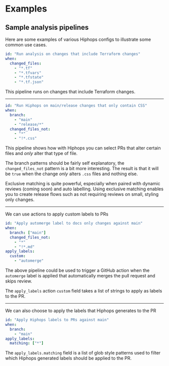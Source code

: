 # Examples


## Sample analysis pipelines

Here are some examples of various Hiphops configs to illustrate some common use cases.

```yaml
id: "Run analysis on changes that include Terraform changes"
when:
  changed_files:
    - "*.tf"
    - "*.tfvars"
    - "*.tfstate"
    - "*.tf.json"
```

This pipeline runs on changes that include Terraform changes.

---

```yaml
id: "Run Hiphops on main/release changes that only contain CSS"
when:
  branch:
    - "main"
    - "release/*"
  changed_files_not:
    - "*"
    - "!*.css"
```

This pipeline shows how with Hiphops you can select PRs that alter certain files and *only* alter that type of file.

The branch patterns should be fairly self explanatory, the `changed_files_not` pattern is a bit more interesting. The result is that it will be `true` when the change *only* alters `.css` files and nothing else.

Exclusive matching is quite powerful, especially when paired with dynamic reviews (coming soon) and auto labelling.
Using exclusive matching enables you to create release flows such as not requiring reviews on small, styling only changes.

---

We can use actions to apply custom labels to PRs

```yaml
id: "Apply automerge label to docs only changes against main"
when:
  branch: ["main"]
  changed_files_not:
    - "*"
    - "!*.md"
apply_labels:
  custom:
    - "automerge"
```

The above pipeline could be used to trigger a GitHub action when the `automerge` label is applied that automatically merges the pull request and skips review.

The `apply_labels` action `custom` field takes a list of strings to apply as labels to the PR.

---

We can also choose to apply the labels that Hiphops generates to the PR

```yaml
id: "Apply Hiphops labels to PRs against main"
when:
  branch:
    - "main"
apply_labels:
  matching: ["*"]
```

The `apply_labels.matching` field is a list of glob style patterns used to filter which Hiphops generated labels should be applied to the PR.
